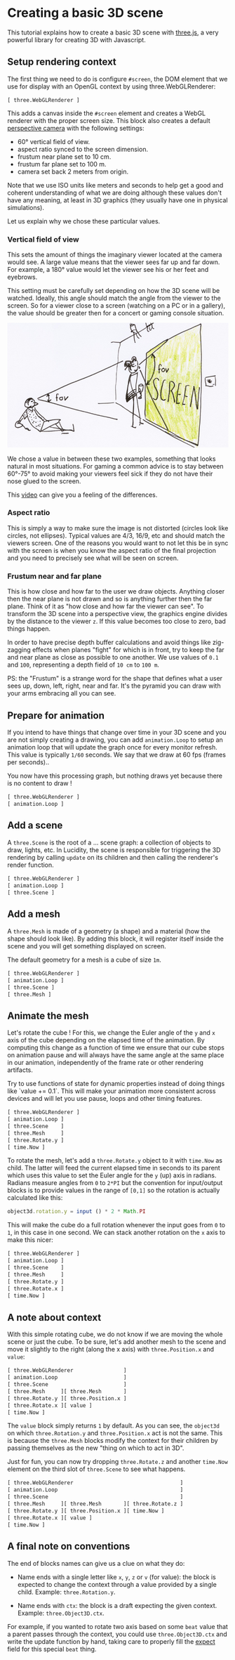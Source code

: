# Creating a basic 3D scene

This tutorial explains how to create a basic 3D scene with [three.js](http://threejs.org), a very powerful library for creating 3D with Javascript.

## Setup rendering context

The first thing we need to do is configure `#screen`, the DOM element that we use for display with an OpenGL context by using three.WebGLRenderer:

```lucidity
[ three.WebGLRenderer ]
```

This adds a canvas inside the `#screen` element and creates a WebGL renderer with the proper screen size. This block also creates a default [perspective camera](http://threejs.org/docs/#Reference/Cameras/PerspectiveCamera) with the following settings:

* 60° vertical field of view.
* aspect ratio synced to the screen dimension.
* frustum near plane set to 10 cm.
* frustum far plane set to 100 m.
* camera set back 2 meters from origin.

Note that we use ISO units like meters and seconds to help get a good and coherent understanding of what we are doing although these values don't have any meaning, at least in 3D graphics (they usually have one in physical simulations).

Let us explain why we chose these particular values.

### Vertical field of view

This sets the amount of things the imaginary viewer located at the camera would see. A large value means that the viewer sees far up and far down. For example, a 180° value would let the viewer see his or her feet and eyebrows.

This setting must be carefully set depending on how the 3D scene will be watched. Ideally, this angle should match the angle from the viewer to the screen. So for a viewer close to a screen (watching on a PC or in a gallery), the value should be greater then for a concert or gaming console situation.

![fov examples](fov.jpg)

We chose a value in between these two examples, something that looks natural in most situations. For gaming a common advice is to stay between 60°-75° to avoid making your viewers feel sick if they do not have their nose glued to the screen.

This [video](https://www.youtube.com/watch?v=p3AP8XLeRkI) can give you a feeling of the differences.

### Aspect ratio

This is simply a way to make sure the image is not distorted (circles look like circles, not ellipses). Typical values are 4/3, 16/9, etc and should match the viewers screen. One of the reasons you would want to not let this be in sync with the screen is when you know the aspect ratio of the final projection and you need to precisely see what will be seen on screen.

### Frustum near and far plane

This is how close and how far to the user we draw objects. Anything closer then the near plane is not drawn and so is anything further then the far plane. Think of it as "how close and how far the viewer can see". To transform the 3D scene into a perspective view, the graphics engine divides by the distance to the viewer `z`. If this value becomes too close to zero, bad things happen.

In order to have precise depth buffer calculations and avoid things like zig-zagging effects when planes "fight" for which is in front, try to keep the far and near plane as close as possible to one another. We use values of `0.1` and `100`, representing a depth field of `10 cm` to `100 m`.

PS: the "Frustum" is a strange word for the shape that defines what a user sees up, down, left, right, near and far. It's the pyramid you can draw with your arms embracing all you can see.

## Prepare for animation

If you intend to have things that change over time in your 3D scene and you are not simply creating a drawing, you can add `animation.Loop` to setup an animation loop that will update the graph once for every monitor refresh. This value is typically `1/60` seconds. We say that we draw at 60 fps (frames per seconds)..

You now have this processing graph, but nothing draws yet because there is no content to draw !

```lucidity
[ three.WebGLRenderer ]
[ animation.Loop ]
```

## Add a scene

A `three.Scene` is the root of a ... scene graph: a collection of objects to draw, lights, etc. In Lucidity, the scene is responsible for triggering the 3D rendering by calling `update` on its children and then calling the renderer's render function.

```lucidity
[ three.WebGLRenderer ]
[ animation.Loop ]
[ three.Scene ]
```

## Add a mesh

A `three.Mesh` is made of a geometry (a shape) and a material (how the shape should look like). By adding this block, it will register itself inside the scene and you will get something displayed on screen.

The default geometry for a mesh is a cube of size `1m`.

```lucidity
[ three.WebGLRenderer ]
[ animation.Loop ]
[ three.Scene ]
[ three.Mesh ]
```

## Animate the mesh

Let's rotate the cube ! For this, we change the Euler angle of the `y` and `x` axis of the cube depending on the elapsed time of the animation. By computing this change as a function of time we ensure that our cube stops on animation pause and will always have the same angle at the same place in our animation, independently of the frame rate or other rendering artifacts.

<aside class='notice'>
Try to use functions of state for dynamic properties instead of doing things like `value += 0.1`. This will make your animation more consistent across devices and will let you use pause, loops and other timing features.
</aside>

```lucidity
[ three.WebGLRenderer ]
[ animation.Loop ]
[ three.Scene    ]
[ three.Mesh     ]
[ three.Rotate.y ]
[ time.Now ]
```

To rotate the mesh, let's add a `three.Rotate.y` object to it with `time.Now` as child. The latter will feed the current elapsed time in seconds to its parent which uses this value to set the Euler angle for the `y` (up) axis in radians. Radians measure angles from `0` to `2*PI` but the convention for input/output blocks is to provide values in the range of `[0,1]` so the rotation is actually calculated like this:

```Javascript
object3d.rotation.y = input () * 2 * Math.PI
```

This will make the cube do a full rotation whenever the input goes from `0` to `1`, in this case in one second. We can stack another rotation on the `x` axis to make this nicer:

```lucidity
[ three.WebGLRenderer ]
[ animation.Loop ]
[ three.Scene    ]
[ three.Mesh     ]
[ three.Rotate.y ]
[ three.Rotate.x ]
[ time.Now ]
```

## A note about context

With this simple rotating cube, we do not know if we are moving the whole scene or just the cube. To be sure, let's add another mesh to the scene and move it slightly to the right (along the x axis) with `three.Position.x` and `value`:

```lucidity
[ three.WebGLRenderer                ]
[ animation.Loop                     ]
[ three.Scene                        ]
[ three.Mesh     ][ three.Mesh       ]
[ three.Rotate.y ][ three.Position.x ]
[ three.Rotate.x ][ value ]
[ time.Now ]
```

The `value` block simply returns `1` by default. As you can see, the `object3d` on which `three.Rotation.y` and `three.Position.x` act is not the same. This is because the `three.Mesh` blocks modify the context for their children by passing themselves as the new "thing on which to act in 3D".

Just for fun, you can now try dropping `three.Rotate.z` and another `time.Now` element on the third slot of `three.Scene` to see what happens.

```lucidity
[ three.WebGLRenderer                                  ]
[ animation.Loop                                       ]
[ three.Scene                                          ]
[ three.Mesh     ][ three.Mesh       ][ three.Rotate.z ]
[ three.Rotate.y ][ three.Position.x ][ time.Now ]
[ three.Rotate.x ][ value ]
[ time.Now ]
```

## A final note on conventions

The end of blocks names can give us a clue on what they do:

* Name ends with a single letter like `x`, `y`, `z` or `v` (for value): the block is expected to change the context through a value provided by a single child. Example: `three.Rotation.y`.

* Name ends with `ctx`: the block is a draft expecting the given context. Example: `three.Object3D.ctx`.

For example, if you wanted to rotate two axis based on some `beat` value that a parent passes through the context, you could use `three.Object3D.ctx` and write the update function by hand, taking care to properly fill the [expect](../meta.md#expect) field for this special `beat` thing.
